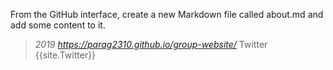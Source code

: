 From the GitHub interface, create a new Markdown file called about.md and add some content to it.
> *2019 https://parag2310.github.io/group-website/*
Twitter {{site.Twitter}}
